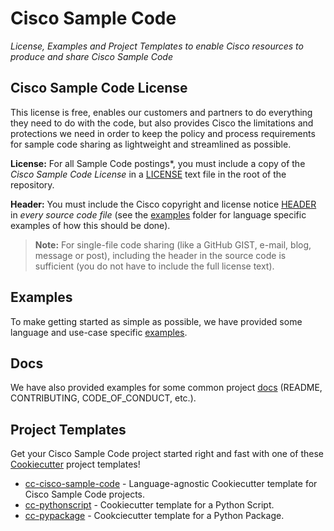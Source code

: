 # Cisco Sample Code

_License, Examples and Project Templates to enable Cisco resources to produce and share Cisco Sample Code_

## Cisco Sample Code License

This license is free, enables our customers and partners to do everything they need to do with the code, but also provides Cisco the limitations and protections we need in order to keep the policy and process requirements for sample code sharing as lightweight and streamlined as possible.

**License:**  For all Sample Code postings*, you must include a copy of the _Cisco Sample Code License_ in a [LICENSE](./LICENSE) text file in the root of the repository.

**Header:**  You must include the Cisco copyright and license notice [HEADER](./HEADER) in _every source code file_ (see the [examples](./examples) folder for language specific examples of how this should be done).

> **Note:**  For single-file code sharing (like a GitHub GIST, e-mail, blog, message or post), including the header in the source code is sufficient (you do not have to include the full license text).


## Examples

To make getting started as simple as possible, we have provided some language and use-case specific [examples](./examples).


## Docs

We have also provided examples for some common project [docs](./docs) (README, CONTRIBUTING, CODE_OF_CONDUCT, etc.).


## Project Templates

Get your Cisco Sample Code project started right and fast with one of these [Cookiecutter](https://github.com/audreyr/cookiecutter) project templates!

- [cc-cisco-sample-code](https://github.com/CiscoSE/cc-cisco-sample-code/blob/master/README.md) - Language-agnostic Cookiecutter template for Cisco Sample Code projects.
- [cc-pythonscript](https://github.com/CiscoSE/cc-pyscript) - Cookiecutter template for a Python Script.
- [cc-pypackage](https://github.com/CiscoSE/cc-pypackage) - Cookciecutter template for a Python Package.
